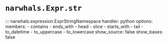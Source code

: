 # `narwhals.Expr.str`

::: narwhals.expression.ExprStringNamespace
    handler: python
    options:
      members:
        - contains
        - ends_with
        - head
        - slice
        - starts_with
        - tail
        - to_datetime
        - to_uppercase
        - to_lowercase
      show_source: false
      show_bases: false
